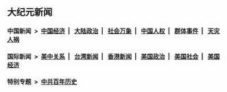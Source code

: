 ## 大纪元新闻

#### 中国新闻 &nbsp;>&nbsp; [中国经济](indexes/ncid283/README.md?09021245) &nbsp;| &nbsp; [大陆政治](indexes/ncid277/README.md?09021245) &nbsp;| &nbsp; [社会万象](indexes/ncid282/README.md?09021245) &nbsp;| &nbsp; [中国人权](indexes/ncid278/README.md?09021245) &nbsp;| &nbsp; [群体事件](indexes/ncid279/README.md?09021245) &nbsp;| &nbsp; [天灾人祸](indexes/ncid280/README.md?09021245)

#### 国际新闻 &nbsp;>&nbsp; [美中关系](indexes/nf1412576/README.md?09021245) &nbsp;| &nbsp; [台湾新闻](indexes/ncid1349361/README.md?09021245) &nbsp;| &nbsp; [香港新闻](indexes/ncid1349362/README.md?09021245) &nbsp;| &nbsp; [美国政治](indexes/ncid1078159/README.md?09021245) &nbsp;| &nbsp; [美国社会](indexes/ncid1078160/README.md?09021245) &nbsp;| &nbsp; [美国经济](indexes/ncid1078158/README.md?09021245)

#### 特别专题 &nbsp;>&nbsp; [中共百年历史](https://github.com/epoch-news/epoch-special/blob/master/README.md?09021245)  
